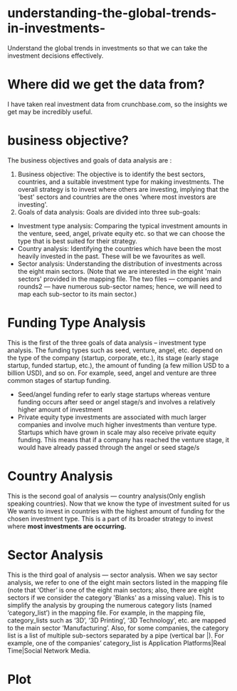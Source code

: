 # understanding-the-global-trends-in-investments-
Understand the global trends in investments so that we can take the investment decisions effectively. 

#  Where did we get the data from? 
I have taken real investment data from crunchbase.com, so the insights we get
may be incredibly useful.

# business objective? 
The business objectives and goals of data analysis are :
1) Business objective: The objective is to identify the best sectors, countries,
and a suitable investment type for making investments. The overall strategy is
to invest where others are investing, implying that the 'best' sectors and
countries are the ones 'where most investors are investing'.
2) Goals of data analysis: Goals are divided into three sub-goals:
- Investment type analysis: Comparing the typical investment amounts
in the venture, seed, angel, private equity etc. so that we can
choose the type that is best suited for their strategy.
- Country analysis: Identifying the countries which have been the most
heavily invested in the past. These will be we favourites as well.
- Sector analysis: Understanding the distribution of investments across
the eight main sectors. (Note that we are interested in the eight 'main
sectors' provided in the mapping file. The two files — companies and 
rounds2 — have numerous sub-sector names; hence, we will need to
map each sub-sector to its main sector.)

# Funding Type Analysis
This is the first of the three goals of data analysis – investment type analysis. 
The funding types such as seed, venture, angel, etc. depend on the type of the
company (startup, corporate, etc.), its stage (early stage startup, funded startup,
etc.), the amount of funding (a few million USD to a billion USD), and so on. For
example, seed, angel and venture are three common stages of startup funding. 
- Seed/angel funding refer to early stage startups whereas venture funding
occurs after seed or angel stage/s and involves a relatively higher amount of
investment
- Private equity type investments are associated with much larger companies
and involve much higher investments than venture type. Startups which have
grown in scale may also receive private equity funding. This means that if a
company has reached the venture stage, it would have already passed
through the angel or seed stage/s

# Country Analysis 
This is the second goal of analysis — country analysis(Only english speaking countries). 
Now that we know the type of investment suited for us
We wants to invest in countries with the highest amount of funding for the chosen
investment type. This is a part of its broader strategy to invest where **most
investments are occurring.**

#  Sector Analysis
This is the third goal of analysis — sector analysis. 
When we say sector analysis, we refer to one of the eight main sectors listed in the
mapping file (note that ‘Other’ is one of the eight main sectors; also, there are eight
sectors if we consider the category 'Blanks' as a missing value). This is to simplify
the analysis by grouping the numerous category lists (named ‘category_list’) in the
mapping file. For example, in the mapping file, category_lists such as ‘3D’, ‘3D
Printing’, ‘3D Technology’, etc. are mapped to the main sector ‘Manufacturing’. 
Also, for some companies, the category list is a list of multiple sub-sectors separated
by a pipe (vertical bar |). For example, one of the companies’ category_list is
Application Platforms|Real Time|Social Network Media. 

# Plot
